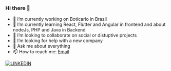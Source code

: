 ### Hi there 👋

<!--
**dfiedlerx/dfiedlerx** is a ✨ _special_ ✨ repository because its `README.md` (this file) appears on your GitHub profile.

Here are some ideas to get you started:

- 🔭 I’m currently working on Boticario in Brazil
- 🌱 I’m currently learning React, Flutter and Angular
- 👯 I’m looking to collaborate on ...
- 🤔 I’m looking for help with ...
- 💬 Ask me about ...
- 📫 How to reach me: ...
- 😄 Pronouns: ...
- ⚡ Fun fact: ...
-->

- 🔭 I’m currently working on Boticario in Brazil
- 🌱 I’m currently learning React, Flutter and Angular in frontend and about nodeJs, PHP and Java in Backend
- 👯 I’m looking to collaborate on social or distuptive projects
- 🤔 I’m looking for help with a new company
- 💬 Ask me about everything
- 📫 How to reach me: [Email](danielfiedler_@hotmail.com)

[![LINKEDIN](https://img.shields.io/badge/Linkedin-black?style=for-the-badge&logo=linkedin)](https://www.linkedin.com/in/daniel-fiedler/)
